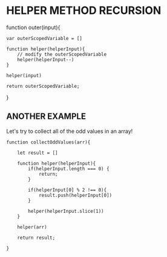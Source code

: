 # HELPER METHOD RECURSION
function outer(input){
    
    var outerScopedVariable = []

    function helper(helperInput){
        // modify the outerScopedVariable
        helper(helperInput--)
    }
    
    helper(input)

    return outerScopedVariable;

}

 ## ANOTHER EXAMPLE

Let's try to collect all of the odd values in an array!
```
function collectOddValues(arr){
    
    let result = []
    
    function helper(helperInput){
        if(helperInput.length === 0) {
            return;
        }
        
        if(helperInput[0] % 2 !== 0){
            result.push(helperInput[0])
        }
        
        helper(helperInput.slice(1))
    }
    
    helper(arr)

    return result;

}
```
